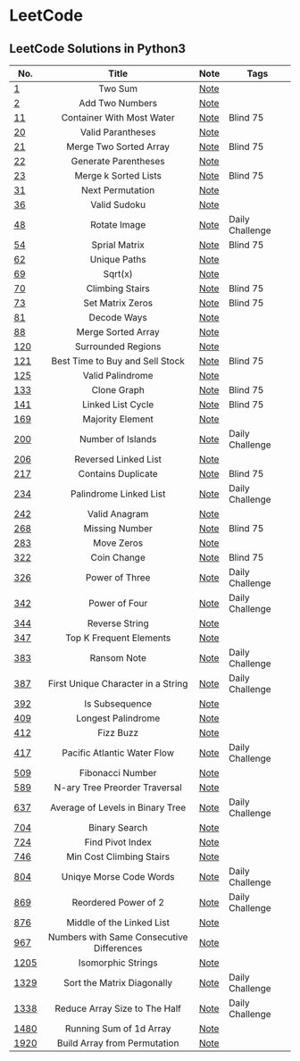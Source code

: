 # LeetCode

## LeetCode Solutions in Python3

| No. | Title | Note | Tags|
| ------------- |:-------------:| -------------| -------------|
| [1](https://leetcode.com/problems/two-sum/) | Two Sum | [Note](https://jeewonkoo.notion.site/1-Two-Sum-3b9351fdc47a4cdcafb58f5c1118017c) |  |
| [2](https://leetcode.com/problems/add-two-numbers/submissions/) | Add Two Numbers | [Note](https://jeewonkoo.notion.site/2-Add-Two-Numbers-81ef85a38abd4552a6f8a9aec541e18a) |  |
| [11](https://leetcode.com/problems/container-with-most-water/) | Container With Most Water | [Note](https://jeewonkoo.notion.site/11-Container-With-Most-Water-dcf1d37de2994e70a803800b981afcb7) | Blind 75 |
| [20](https://leetcode.com/problems/valid-parentheses/) | Valid Parantheses | [Note](https://jeewonkoo.notion.site/20-Valid-Parentheses-1f9f4a852ded49cbad09c12d18562bbd) |  |
| [21](https://leetcode.com/problems/merge-two-sorted-lists/) | Merge Two Sorted Array | [Note](https://jeewonkoo.notion.site/21-Merge-Two-Sorted-Array-5e986e3b7c754757b55c6a876424cfa6) | Blind 75 |
| [22](https://leetcode.com/problems/generate-parentheses/) | Generate Parentheses | [Note](https://jeewonkoo.notion.site/22-Generate-Parentheses-1fff66a427d74e0cba5bed6c805c18ca) |  |
| [23](https://leetcode.com/problems/merge-k-sorted-lists/) | Merge k Sorted Lists | [Note](https://jeewonkoo.notion.site/23-Merge-k-Sorted-Lists-fe2127bd23bf464b9de06bd98683c30a) | Blind 75 |
| [31](https://leetcode.com/problems/next-permutation/) | Next Permutation | [Note](https://jeewonkoo.notion.site/31-Next-Permutation-59100fe392a64dd89a76321b89275563) |  |
| [36](https://leetcode.com/problems/valid-sudoku/) | Valid Sudoku | [Note](https://jeewonkoo.notion.site/36-Valid-Sudoku-dddbad4c12a14262a1d83e8694672bf4) |  |
| [48](https://leetcode.com/problems/rotate-image/) | Rotate Image | [Note](https://jeewonkoo.notion.site/48-Rotate-Image-23aa4fb4a3784f2fbb9f13939b0f6df2) | Daily Challenge |
| [54](https://leetcode.com/problems/spiral-matrix/) | Sprial Matrix | [Note](https://jeewonkoo.notion.site/54-Spiral-Matrix-4ba62b60740548f2807ab92768eb4d20) | Blind 75 |
| [62](https://leetcode.com/problems/unique-paths/) | Unique Paths | [Note](https://jeewonkoo.notion.site/62-Unique-Paths-49da8b9632d04d28a6a4aee5b4f1e811) |  |
| [69](https://leetcode.com/problems/sqrtx/) | Sqrt(x) | [Note](https://jeewonkoo.notion.site/69-Sqrt-x-73b008e0f25f474e8df2402a15cce0b7) |  |
| [70](https://leetcode.com/problems/climbing-stairs/) | Climbing Stairs | [Note](https://jeewonkoo.notion.site/70-Climbing-Stairs-f23050190629491e9ffb3730ab274fea) | Blind 75 |
| [73](https://leetcode.com/problems/set-matrix-zeroes/) | Set Matrix Zeros | [Note](https://jeewonkoo.notion.site/73-Set-Matrix-Zeros-9151ff09549447a3ac13b1b149043f24) | Blind 75 |
| [81](https://leetcode.com/problems/decode-ways/) | Decode Ways | [Note](https://jeewonkoo.notion.site/81-Decode-Ways-b5fa802b92314d78989985227e36f92f) |  |
| [88](https://leetcode.com/problems/merge-sorted-array/) | Merge Sorted Array | [Note](https://jeewonkoo.notion.site/88-Merge-Sorted-Array-2e5663fe31d24ab99dd084e215868ea9) |  |
| [120](https://leetcode.com/problems/surrounded-regions/) | Surrounded Regions | [Note](https://jeewonkoo.notion.site/120-Surrounded-Regions-3d73564caf914beaaaff66a9fe265fc2) |  |
| [121](https://leetcode.com/problems/best-time-to-buy-and-sell-stock/) | Best Time to Buy and Sell Stock | [Note](https://jeewonkoo.notion.site/121-Best-Time-to-Buy-and-Sell-Stock-0f5fbb3d9a7b4581b3dd220deb17bdaa) | Blind 75 |
| [125](https://leetcode.com/problems/valid-palindrome/) | Valid Palindrome | [Note](https://jeewonkoo.notion.site/125-Valid-Palindrome-abd0db6e8c5d416b94f83603851e6927) |  |
| [133](https://leetcode.com/problems/clone-graph/) | Clone Graph | [Note](https://jeewonkoo.notion.site/133-Clone-Graph-f239349fa28b45e2a8f1ea30cff23865) | Blind 75 |
| [141](https://leetcode.com/problems/linked-list-cycle/) | Linked List Cycle | [Note](https://jeewonkoo.notion.site/141-Linked-List-Cycle-58527af5ac5348f2a28e231b75dc0c6d) | Blind 75 |
| [169](https://leetcode.com/problems/majority-element/) | Majority Element | [Note](https://jeewonkoo.notion.site/169-Majority-Element-1010a81fcc4c4cfc9458c2781b841ec6) |  |
| [200](https://leetcode.com/problems/number-of-islands/) | Number of Islands | [Note](https://jeewonkoo.notion.site/200-Number-of-Islands-9736e368173a4dceb6eccd49d0eb4525) | Daily Challenge |
| [206](https://leetcode.com/problems/reverse-linked-list/) | Reversed Linked List | [Note](https://jeewonkoo.notion.site/206-Reverse-Linked-List-5e8ea1c55c0e43dfaec6a5e874f21216) |  |
| [217](https://leetcode.com/problems/contains-duplicate/) | Contains Duplicate | [Note](https://jeewonkoo.notion.site/217-Contains-Duplicate-c099e416eebd425f89582e5e6f784570) | Blind 75 |
| [234](https://leetcode.com/problems/palindrome-linked-list/) | Palindrome Linked List | [Note](https://jeewonkoo.notion.site/234-Palindrome-Linked-List-57f6ca58e1a44def8053df0da309bbb5) | Daily Challenge |
| [242](https://leetcode.com/problems/valid-anagram/) | Valid Anagram | [Note](https://jeewonkoo.notion.site/242-Valid-Anagram-c336fc2d6b2d4ca98e542c5ed99146c1) |  |
| [268](https://leetcode.com/problems/missing-number/) | Missing Number | [Note](https://jeewonkoo.notion.site/268-Missing-Number-3d777f86631f493e8f69a337a2df3683) | Blind 75 |
| [283](https://leetcode.com/problems/move-zeroes/) | Move Zeros | [Note](https://jeewonkoo.notion.site/268-Missing-Number-3d777f86631f493e8f69a337a2df3683) |  |
| [322](https://leetcode.com/problems/coin-change/) | Coin Change | [Note](https://jeewonkoo.notion.site/332-Coin-Change-f038e00cb0e04ebb9963135895706a3a) | Blind 75 |
| [326](https://leetcode.com/problems/power-of-three/) | Power of Three | [Note](https://jeewonkoo.notion.site/326-Power-of-Three-4f53b265c24b4e8f8ff226a8a894c7b1) | Daily Challenge |
| [342](https://leetcode.com/problems/power-of-four/) | Power of Four | [Note](https://jeewonkoo.notion.site/342-Power-of-Four-d28b97a0c740495c96508e13ae054875) | Daily Challenge |
| [344](https://leetcode.com/problems/reverse-string/) | Reverse String | [Note](https://jeewonkoo.notion.site/344-Reverse-String-650a481e345141d393d8e3ec2fa1b5a2) |  |
| [347](https://leetcode.com/problems/top-k-frequent-elements/) | Top K Frequent Elements | [Note](https://jeewonkoo.notion.site/347-Top-K-Frequent-Elements-4ba4b752b29d42b598e25d3856399789) |  |
| [383](https://leetcode.com/problems/ransom-note/) | Ransom Note | [Note](https://jeewonkoo.notion.site/383-Ransom-Note-d8fffe490179420994eff63402f69037) | Daily Challenge |
| [387](https://leetcode.com/problems/first-unique-character-in-a-string/) | First Unique Character in a String | [Note](https://jeewonkoo.notion.site/387-First-Unique-Character-in-a-String-61a7a426fa894bbca4c1d4dc130d9050) | Daily Challenge |
| [392](https://leetcode.com/problems/is-subsequence/) | Is Subsequence | [Note](https://jeewonkoo.notion.site/395-Is-Subsequence-4ffb4a9b8598436bb948a11647744657) |  |
| [409](https://leetcode.com/problems/longest-palindrome/) | Longest Palindrome | [Note](https://jeewonkoo.notion.site/409-Longest-Palindrome-699c9ee11b6542f48b6c19982beeb042) |  |
| [412](https://leetcode.com/problems/fizz-buzz/) | Fizz Buzz | [Note](https://jeewonkoo.notion.site/412-FizzBuzz-7b3f1b7cfd344dbfafd1fc0c192d603d) |  |
| [417](https://leetcode.com/problems/pacific-atlantic-water-flow/) | Pacific Atlantic Water Flow | [Note](https://jeewonkoo.notion.site/417-Pacific-Atlantic-Water-Flow-7e9425c0a4354c39b6df6696c7ad38d4) | Daily Challenge |
| [509](https://leetcode.com/problems/fibonacci-number/) | Fibonacci Number | [Note](https://jeewonkoo.notion.site/509-Fibonacci-Number-5c47c23c85ec43b8bf3e2b12666217b2) |  |
| [589](https://leetcode.com/problems/n-ary-tree-preorder-traversal/) | N-ary Tree Preorder Traversal | [Note](https://jeewonkoo.notion.site/589-N-ary-Tree-Preorder-Traversal-3d02b5f975d54d00ab00018caffb5e0c) |  |
| [637](https://leetcode.com/problems/average-of-levels-in-binary-tree/) | Average of Levels in Binary Tree | [Note](https://jeewonkoo.notion.site/637-Average-of-Levels-in-Binary-Tree-6da6eae4049d47fb8e63f98b19b0d0c5) | Daily Challenge |
| [704](https://leetcode.com/problems/binary-search/) | Binary Search | [Note](https://jeewonkoo.notion.site/704-Binary-Search-f069528536fa4aad83fb016f1fdcfd46) |  |
| [724](https://leetcode.com/problems/find-pivot-index/) | Find Pivot Index | [Note](https://jeewonkoo.notion.site/724-Find-Pivot-Index-316ee06a396f4f20a8c25b20592575be) |  |
| [746](https://leetcode.com/problems/min-cost-climbing-stairs/) | Min Cost Climbing Stairs | [Note](https://jeewonkoo.notion.site/746-Min-Cost-Climbing-Stairs-e54004b1330f49229e6fe7912631d791) |  |
| [804](https://leetcode.com/problems/unique-morse-code-words/) | Uniqye Morse Code Words | [Note](https://jeewonkoo.notion.site/804-Unique-Morse-Code-Words-8a64daa11ca14273b97ecedee712a139) | Daily Challenge |
| [869](https://leetcode.com/problems/reordered-power-of-2/) | Reordered Power of 2 | [Note](https://jeewonkoo.notion.site/869-Reordered-Power-of-2-84f9a41c166943f28c10f15ee5e6dae2) | Daily Challenge |
| [876](https://leetcode.com/problems/middle-of-the-linked-list/) | Middle of the Linked List | [Note](https://jeewonkoo.notion.site/876-Middle-of-the-Linked-List-6ec381c712244b73af94cb6c2c6db6f5) |  |
| [967](https://leetcode.com/problems/numbers-with-same-consecutive-differences/) | Numbers with Same Consecutive Differences | [Note](https://jeewonkoo.notion.site/967-Numbers-with-Same-Consecutive-Differences-32fbb1d50ade477ea316a01e10618be6) |  |
| [1205](https://leetcode.com/problems/isomorphic-strings/) | Isomorphic Strings | [Note](https://jeewonkoo.notion.site/1205-Isomorphic-Strings-916e0d4a58b147de82907cc736d5ba8c) |  |
| [1329](https://leetcode.com/problems/sort-the-matrix-diagonally/) | Sort the Matrix Diagonally | [Note](https://jeewonkoo.notion.site/1329-Sort-the-Matrix-Diagonally-d58ec31f1f644cf2a4ee28f8068e5073) | Daily Challenge |
| [1338](https://leetcode.com/problems/reduce-array-size-to-the-half/) | Reduce Array Size to The Half | [Note](https://jeewonkoo.notion.site/1338-Reduce-Array-Size-to-The-Half-b8b88a36216d47c8b15d3468e767dae4) | Daily Challenge |
| [1480](https://leetcode.com/problems/running-sum-of-1d-array/) | Running Sum of 1d Array | [Note](https://jeewonkoo.notion.site/1480-Running-Sum-of-1d-Array-c14b3ed7ac524c75854bb3e27505d798) |  |
| [1920](https://leetcode.com/problems/build-array-from-permutation/) | Build Array from Permutation | [Note](https://jeewonkoo.notion.site/1480-Running-Sum-of-1d-Array-c14b3ed7ac524c75854bb3e27505d798) |  |